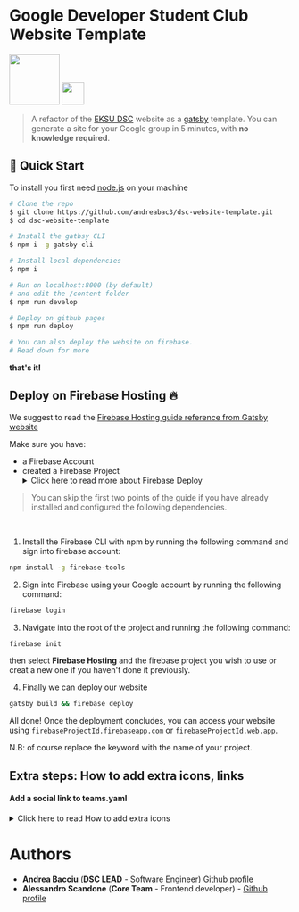 # Google Developer Student Club Website Template

<img src="https://firebase.google.com/downloads/brand-guidelines/SVG/logo-built_white.svg" width="90"> <img src="https://github.com/favicon.ico" width="40">

> A refactor of the [EKSU DSC](https://github.com/DSCEksu/dsceksu-laravel) website as a [gatsby](https://www.gatsbyjs.org/) template. You can generate a site for your Google group in 5 minutes, with **no knowledge required**.

## 🚀 Quick Start

To install you first need [node.js](https://nodejs.org/en/) on your machine

```bash
# Clone the repo
$ git clone https://github.com/andreabac3/dsc-website-template.git
$ cd dsc-website-template

# Install the gatbsy CLI
$ npm i -g gatsby-cli

# Install local dependencies
$ npm i

# Run on localhost:8000 (by default)
# and edit the /content folder
$ npm run develop

# Deploy on github pages
$ npm run deploy

# You can also deploy the website on firebase.
# Read down for more
```

**that's it!**

## Deploy on Firebase Hosting 🔥

We suggest to read the [Firebase Hosting guide reference from Gatsby website](https://www.gatsbyjs.org/docs/deploying-to-firebase/)

Make sure you have:

- a Firebase Account
- created a Firebase Project
  <details><summary>Click here to read more about Firebase Deploy</summary>
  <p>

> You can skip the first two points of the guide if you have already installed and configured the following dependencies.

<br>

1. Install the Firebase CLI with npm by running the following command and sign into firebase account:

```sh
npm install -g firebase-tools
```

2. Sign into Firebase using your Google account by running the following command:

```sh
firebase login
```

3. Navigate into the root of the project and running the following command:

```sh
firebase init
```

then select **Firebase Hosting** and the firebase project you wish to use or creat a new one if you haven't done it previously.

4. Finally we can deploy our website

```sh
gatsby build && firebase deploy
```

All done! Once the deployment concludes, you can access your website using `firebaseProjectId.firebaseapp.com` or `firebaseProjectId.web.app`.

N.B: of course replace the keyword <firebaseProjectId> with the name of your project.

</p>
</details>

## Extra steps: How to add extra icons, links

#### Add a social link to teams.yaml

<details><summary>Click here to read  How to add extra icons </summary>
<p>
(for twitter, youtube, github, linkedin, you only need step 1)

Let's say I want to add the `telegram.org` as telegram link in the John Doe card.

Step 0: Check [here](https://fontawesome.com/icons?d=gallery&s=brands) if the icon is present

Step 1: Add a `telegram: telegram.org` entry in the John Doe social yaml field

Step 2: Add the following export in `./src/icons.js`:

```js
faTelegram as telegram
```

Step 3: In `./src/components/index/Teams.js`, add telegram:

```graphql
social {
	twitter
	github
	linkedin
	telegram
}
```

#### Add a social link to website footer

(for twitter, youtube, github, linkedin, you only need step 1)

Let's say I want to add the `telegram.org` as telegram link in the website footer.

Step 0: Check [here](https://fontawesome.com/icons?d=gallery&s=brands) if the icon is present

Step 1: Add a `telegram: telegram.org` entry in the siteMetadata.social field in `./gatsby-config.js`

Step 2: Add the following export in `./src/icons.js`:

```js
faTelegram as telegram
```

Step 3: In `./src/components/Footer.js`, add telegram:

```graphql
social {
	youtube
	github
	twitter
	telegram
}
```

</p>
</details>

# Authors

- **Andrea Bacciu** (**DSC LEAD** - Software Engineer) [Github profile](https://github.com/andreabac3)
- **Alessandro Scandone** (**Core Team** - Frontend developer) - [Github profile](https://github.com/ascandone)
